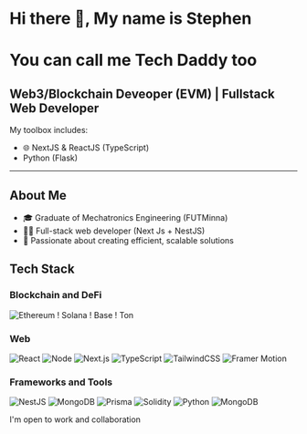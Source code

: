 # Hi there 👋, My name is Stephen
# You can call me Tech Daddy too

## Web3/Blockchain Deveoper (EVM) | Fullstack Web Developer

My toolbox includes:
- 🌐 NextJS & ReactJS (TypeScript)
- Python (Flask)


---

## About Me
- 🎓 Graduate of Mechatronics Engineering (FUTMinna)
- 👨‍💻 Full-stack web developer (Next Js + NestJS)
- 🚀 Passionate about creating efficient, scalable solutions

## Tech Stack

### Blockchain and DeFi
![Ethereum](https://img.shields.io/badge/Ethereum-3C3C3D?style=for-the-badge&logo=Ethereum&logoColor=FFFFFF)
! Solana
! Base
! Ton

### Web
![React](https://img.shields.io/badge/-React-61DAFB?style=for-the-badge&logo=react&logoColor=black)
![Node](https://img.shields.io/badge/node.js-339933?style=for-the-badge&logo=Node.js&logoColor=white)
![Next.js](https://img.shields.io/badge/-Next.js-000000?style=for-the-badge&logo=next.js&logoColor=white)
![TypeScript](https://img.shields.io/badge/-TypeScript-3178C6?style=for-the-badge&logo=typescript&logoColor=white)
![TailwindCSS](https://img.shields.io/badge/-TailwindCSS-38B2AC?style=for-the-badge&logo=tailwind-css&logoColor=white)
![Framer Motion](https://img.shields.io/badge/-Framer_Motion-0055FF?style=for-the-badge&logo=framer&logoColor=white)

### Frameworks and Tools
![NestJS](https://img.shields.io/badge/-NestJS-E0234E?style=for-the-badge&logo=nestjs&logoColor=white)
![MongoDB](https://img.shields.io/badge/-MongoDB-13aa52?style=for-the-badge&logo=mongodb&logoColor=white)
![Prisma](https://img.shields.io/badge/Prisma-3982CE?style=for-the-badge&logo=Prisma&logoColor=white)
![Solidity](https://img.shields.io/badge/Solidity-363636?style=for-the-badge&logo=solidity&logoColor=white)
![Python](https://img.shields.io/badge/-Python-3776AB?style=for-the-badge&logo=python&logoColor=white)
![MongoDB](https://img.shields.io/badge/-MongoDB-13aa52?style=for-the-badge&logo=mongodb&logoColor=white)



I'm open to work and collaboration
